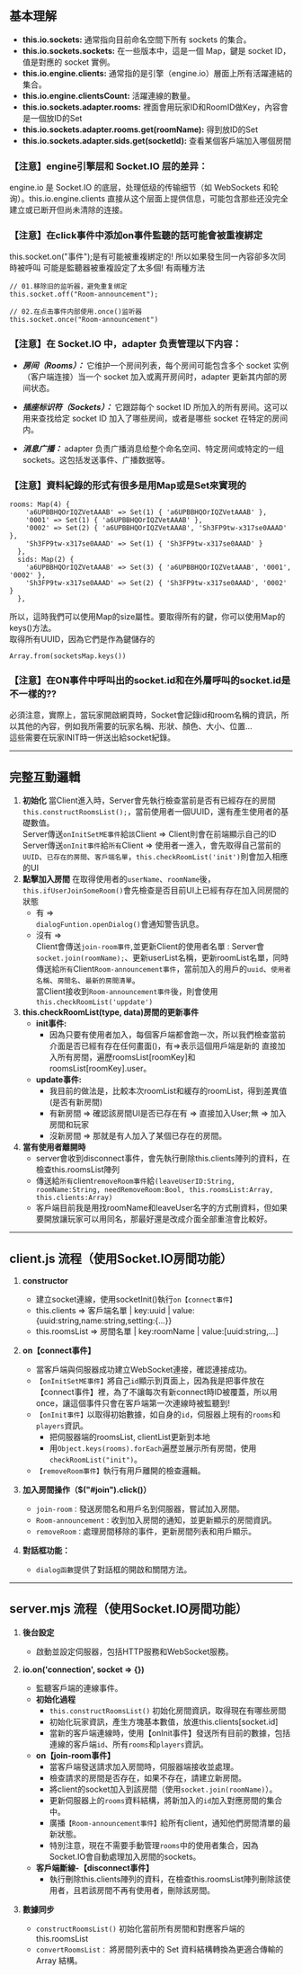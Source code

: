 
## 基本理解
- **this.io.sockets:** 通常指向目前命名空間下所有 sockets 的集合。
- **this.io.sockets.sockets:** 在一些版本中，這是一個 Map，鍵是 socket ID，值是對應的 socket 實例。
- **this.io.engine.clients:** 通常指的是引擎（engine.io）層面上所有活躍連結的集合。
- **this.io.engine.clientsCount:** 活躍連線的數量。
- **this.io.sockets.adapter.rooms:** 裡面會用玩家ID和RoomID做Key，內容會是一個放ID的Set
- **this.io.sockets.adapter.rooms.get(roomName):** 得到放ID的Set
- **this.io.sockets.adapter.sids.get(socketId):** 查看某個客戶端加入哪個房間 


### 【注意】engine引擎层和 Socket.IO 层的差异：
engine.io 是 Socket.IO 的底层，处理低级的传输细节（如 WebSockets 和轮询）。this.io.engine.clients 直接从这个层面上提供信息，可能包含那些还没完全建立或已断开但尚未清除的连接。

### 【注意】在click事件中添加on事件監聽的話可能會被重複綁定
this.socket.on("事件");是有可能被重複綁定的!
所以如果發生同一內容卻多次同時被呼叫
可能是監聽器被重複設定了太多個! 有兩種方法

<pre><code>// 01.移除旧的监听器，避免重复绑定
this.socket.off("Room-announcement");

// 02.在点击事件内部使用.once()监听器
this.socket.once("Room-announcement")</code></pre>

### 【注意】在 Socket.IO 中，adapter 负责管理以下内容：
* ***房间（Rooms）：***
  它维护一个房间列表，每个房间可能包含多个 socket 实例（客户端连接）当一个 socket 加入或离开房间时，adapter 更新其内部的房间状态。

* ***插座标识符（Sockets）：***
  它跟踪每个 socket ID 所加入的所有房间。这可以用来查找给定 socket ID 加入了哪些房间，或者是哪些 socket 在特定的房间内。

* ***消息广播：***
  adapter 负责广播消息给整个命名空间、特定房间或特定的一组 sockets。这包括发送事件、广播数据等。

### 【注意】資料紀錄的形式有很多是用Map或是Set來實現的
<pre><code>rooms: Map(4) {
    'a6UPBBHQOrIQZVetAAAB' => Set(1) { 'a6UPBBHQOrIQZVetAAAB' },
    '0001' => Set(1) { 'a6UPBBHQOrIQZVetAAAB' },
    '0002' => Set(2) { 'a6UPBBHQOrIQZVetAAAB', 'Sh3FP9tw-x317se0AAAD' },
    'Sh3FP9tw-x317se0AAAD' => Set(1) { 'Sh3FP9tw-x317se0AAAD' }
  },
  sids: Map(2) {
    'a6UPBBHQOrIQZVetAAAB' => Set(3) { 'a6UPBBHQOrIQZVetAAAB', '0001', '0002' },
    'Sh3FP9tw-x317se0AAAD' => Set(2) { 'Sh3FP9tw-x317se0AAAD', '0002' }
  },</code></pre>

所以，這時我們可以使用Map的size屬性。要取得所有的鍵，你可以使用Map的keys()方法。 <br>
取得所有UUID，因為它們是作為鍵儲存的
<pre><code>Array.from(socketsMap.keys())</pre></code>

### 【注意】在ON事件中呼叫出的socket.id和在外層呼叫的socket.id是不一樣的??
必須注意，實際上，當玩家開啟網頁時，Socket會記錄id和room名稱的資訊，所以其他的內容，例如我所需要的玩家名稱、形狀、顏色、大小、位置... <br>
這些需要在玩家INIT時一併送出給socket紀錄。

---

## 完整互動邏輯
1. **初始化**
  當Client進入時，Server會先執行檢查當前是否有已經存在的房間`this.constructRoomsList();`，當前使用者一個UUID，還有產生使用者的基礎數值。<br>
  Server傳送`onInitSetME事件`給`該`Client => Client則會在前端顯示自己的ID <br>
  Server傳送`onInit事件`給`所有`Client => 使用者一進入，會先取得自己當前的`UUID`、`已存在的房間`、`客戶端名單`，`this.checkRoomList('init')`則會加入相應的UI <br>
2. **點擊加入房間**
   在取得使用者的`userName`、`roomName`後，`this.ifUserJoinSomeRoom()`會先檢查是否目前UI上已經有存在加入同房間的狀態 <br>
   - 有 => <br> `dialogFuntion.openDialog()`會通知警告訊息。
   - 沒有 => <br> Client會傳送`join-room事件`,並更新Client的使用者名單 : Server會`socket.join(roomName);`、更新userList名稱，更新roomList名單，同時傳送給`所有`Client`Room-announcement事件`，當前加入的用戶的`uuid`、`使用者名稱`、`房間名`、`最新的房間清單`。 <br>
   當Client接收到`Room-announcement事件`後，則會使用`this.checkRoomList('uppdate')`
3. **this.checkRoomList(type, data)房間的更新事件**
   - **init事件:**
     - 因為只要有使用者加入，每個客戶端都會跑一次，所以我們檢查當前介面是否已經有存在任何畫面()，有=>表示這個用戶端是新的
       直接加入所有房間，遍歷roomsList[roomKey]和roomsList[roomKey].user。
   - **update事件:**
     - 我目前的做法是，比較本次roomList和緩存的roomList，得到差異值(是否有新房間)
     - 有新房間 => 確認該房間UI是否已存在有 => 直接加入User;無 => 加入房間和玩家
     - 沒新房間 => 那就是有人加入了某個已存在的房間。
4. **當有使用者離開時**
   - server會收到disconnect事件，會先執行刪除this.clients陣列的資料，在檢查this.roomsList陣列
   - 傳送給`所有`client`removeRoom事件`給`(leaveUserID:String, roomName:String, needRemoveRoom:Bool, this.roomsList:Array, this.clients:Array)`
   - 客戶端目前我是用找roomName和leaveUser名字的方式刪資料，但如果要開放讓玩家可以用同名，那最好還是改成介面全部重渲會比較好。

---

## client.js 流程（使用Socket.IO房間功能）
1. **constructor**
   - 建立socket連線，使用socketInit()執行`on【connect事件】`
   - this.clients   => 客戶端名單 | key:uuid     | value:{uuid:string,name:string,setting:{...}}
   - this.roomsList => 房間名單   | key:roomName | value:[uuid:string,...]
     
2. **on【connect事件】**
    - 當客戶端與伺服器成功建立WebSocket連接，確認連接成功。
    - `【onInitSetME事件】`將自己`id`顯示到頁面上，因為我是把事件放在【connect事件】裡，為了不讓每次有新connect時ID被覆蓋，所以用once，讓這個事件只會在客戶端第一次連線時被監聽到! 
    - `【onInit事件】`以取得初始數據，如自身的`id`，伺服器上現有的`rooms`和`players`資訊。
      - 把伺服器端的roomsList, clientList更新到本地
      - 用`Object.keys(rooms).forEach`遍歷並展示所有房間，使用`checkRoomList("init")`。
    -  `【removeRoom事件】`執行有用戶離開的檢查邏輯。

3. **加入房間操作（$("#join").click()）**
    - `join-room：`發送房間名和用戶名到伺服器，嘗試加入房間。
    - `Room-announcement：`收到加入房間的通知，並更新顯示的房間資訊。
    - `removeRoom：`處理房間移除的事件，更新房間列表和用戶顯示。
4. **對話框功能：**
    - `dialog函數`提供了對話框的開啟和關閉方法。
---

## server.mjs 流程（使用Socket.IO房間功能）
1. **後台設定**
    - 啟動並設定伺服器，包括HTTP服務和WebSocket服務。

2. **io.on('connection', socket => {})**
    - 監聽客戶端的連線事件。
    - **初始化過程**
      - `this.constructRoomsList()` 初始化房間資訊，取得現在有哪些房間
      - 初始化玩家資訊，產生方塊基本數值，放進this.clients[socket.id]
      - 當新的客戶端連線時，使用【onInit事件】發送所有目前的數據，包括連線的客戶端`id`、所有`rooms`和`players`資訊。
    - **on【join-room事件】**
      - 當客戶端發送請求加入房間時，伺服器端接收並處理。
      - 檢查請求的房間是否存在，如果不存在，請建立新房間。
      - 將client的socket加入到該房間（使用`socket.join(roomName)`）。
      - 更新伺服器上的`rooms`資料結構，將新加入的`id`加入對應房間的集合中。
      - 廣播`【Room-announcement事件】`給所有client，通知他們房間清單的最新狀態。
      - 特別注意，現在不需要手動管理`rooms`中的使用者集合，因為Socket.IO會自動處理加入房間的sockets。
    - **客戶端斷線-【disconnect事件】**
      - 執行刪除this.clients陣列的資料，在檢查this.roomsList陣列刪除該使用者，且若該房間不再有使用者，刪除該房間。
3. **數據同步**
   - `constructRoomsList()` 初始化當前所有房間和對應客戶端的 this.roomsList
   - `convertRoomsList：` 將房間列表中的 Set 資料結構轉換為更適合傳輸的 Array 結構。

